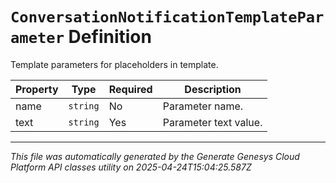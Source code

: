 # `ConversationNotificationTemplateParameter` Definition

Template parameters for placeholders in template.

| Property | Type | Required | Description |
|----------|------|----------|-------------|
| name | `string` | No | Parameter name. |
| text | `string` | Yes | Parameter text value. |

---

*This file was automatically generated by the Generate Genesys Cloud Platform API classes utility on 2025-04-24T15:04:25.587Z*